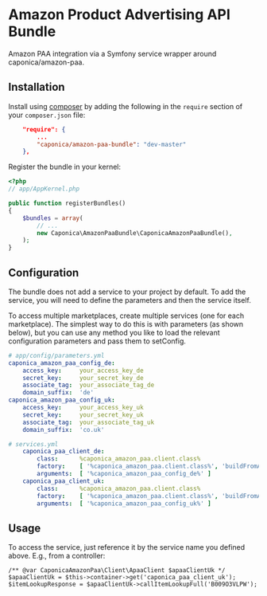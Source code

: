 Amazon Product Advertising API Bundle
=================

Amazon PAA integration via a Symfony service wrapper around caponica/amazon-paa.

Installation
------------

Install using [composer](http://getcomposer.org) by adding the following in the `require` section of your `composer.json` file:

``` json
    "require": {
        ...
        "caponica/amazon-paa-bundle": "dev-master"
    },
```

Register the bundle in your kernel:

``` php
<?php
// app/AppKernel.php

public function registerBundles()
{
    $bundles = array(
        // ...
        new Caponica\AmazonPaaBundle\CaponicaAmazonPaaBundle(),
    );
}
```


Configuration
-------------

The bundle does not add a service to your project by default. To add the service,
you will need to define the parameters and then the service itself.

To access multiple marketplaces, create multiple services (one for each marketplace).
The simplest way to do this is with parameters (as shown below), but you can use any
method you like to load the relevant configuration parameters and pass them to setConfig.

``` yaml
# app/config/parameters.yml
caponica_amazon_paa_config_de:
    access_key:     your_access_key_de
    secret_key:     your_secret_key_de
    associate_tag:  your_associate_tag_de
    domain_suffix:  'de'
caponica_amazon_paa_config_uk:
    access_key:     your_access_key_uk
    secret_key:     your_secret_key_uk
    associate_tag:  your_associate_tag_uk
    domain_suffix:  'co.uk'
```

``` yaml
# services.yml
    caponica_paa_client_de:
        class:      %caponica_amazon_paa.client.class%
        factory:    [ '%caponica_amazon_paa.client.class%', 'buildFromArray' ]
        arguments:  [ '%caponica_amazon_paa_config_de%' ]
    caponica_paa_client_uk:
        class:      %caponica_amazon_paa.client.class%
        factory:    [ '%caponica_amazon_paa.client.class%', 'buildFromArray' ]
        arguments:  [ '%caponica_amazon_paa_config_uk%' ]
```


Usage
-----

To access the service, just reference it by the service name you defined above. E.g., from a controller:

    /** @var CaponicaAmazonPaa\Client\ApaaClient $apaaClientUk */
    $apaaClientUk = $this->container->get('caponica_paa_client_uk');
    $itemLookupResponse = $apaaClientUk->callItemLookupFull('B009O3VLPW');
